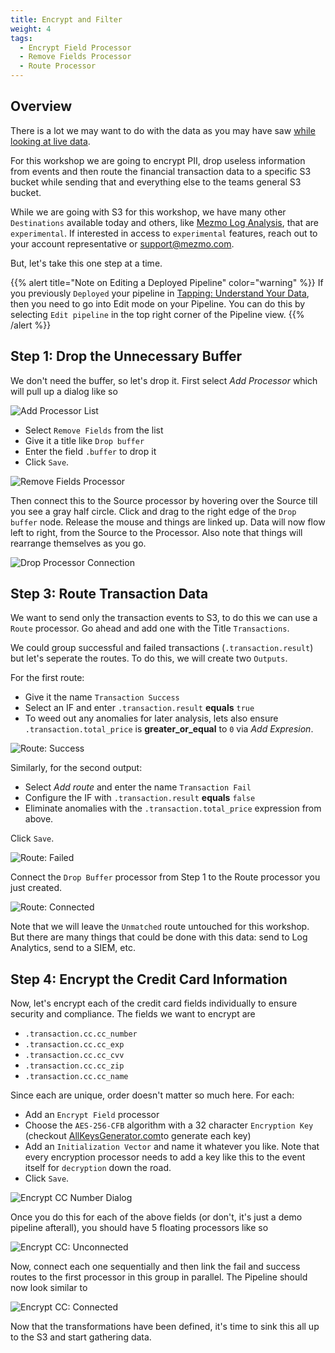 ```yaml
---
title: Encrypt and Filter
weight: 4
tags:
  - Encrypt Field Processor
  - Remove Fields Processor
  - Route Processor
---
```


## Overview

There is a lot we may want to do with the data as you may have saw [while looking at live data](/mezmo-workshops/transaction-to-s3/docs/understand-your-data/).

For this workshop we are going to encrypt PII, drop useless information from events and then route the financial transaction data to a specific S3 bucket while sending that and everything else to the teams general S3 bucket.

While we are going with S3 for this workshop, we have many other `Destinations` available today and others, like [Mezmo Log Analysis](https://docs.mezmo.com/telemetry-pipelines/mezmo-log-analysis), that are `experimental`.  If interested in access to `experimental` features, reach out to your account representative or [support@mezmo.com](mailto:support@mezmo.com).

But, let's take this one step at a time.

{{% alert title="Note on Editing a Deployed Pipeline" color="warning" %}}
If you previously `Deployed` your pipeline in [Tapping: Understand Your Data](/mezmo-workshops/transaction-to-s3/docs/understand-your-data/), then you need to go into Edit mode on your Pipeline.  You can do this by selecting `Edit pipeline` in the top right corner of the Pipeline view.
{{% /alert %}}

## Step 1: Drop the Unnecessary Buffer 

We don't need the buffer, so let's drop it.  First select *Add Processor* which will pull up a dialog like so

![Add Processor List](../../images/processors_add-processor-list.png)

* Select `Remove Fields` from the list
* Give it a title like `Drop buffer`
* Enter the field `.buffer` to drop it
* Click `Save`.

![Remove Fields Processor](../../images/processors_remove-fields.png)

Then connect this to the Source processor by hovering over the Source till you see a gray half circle.  Click and drag to the right edge of the `Drop buffer` node.  Release the mouse and things are linked up.  Data will now flow left to right, from the Source to the Processor.  Also note that things will rearrange themselves as you go.

![Drop Processor Connection](../../images/processors_connect.gif)

## Step 3: Route Transaction Data

We want to send only the transaction events to S3, to do this we can use a `Route` processor.  Go ahead and add one with the Title `Transactions`.

We could group successful and failed transactions (`.transaction.result`) but let's seperate the routes.  To do this, we will create two `Outputs`.

For the first route:
* Give it the name `Transaction Success`
* Select an IF and enter `.transaction.result` **equals** `true`
* To weed out any anomalies for later analysis, lets also ensure `.transaction.total_price` is **greater_or_equal** to `0` via *Add Expresion*.

![Route: Success](../../images/processors_route-success.png)

Similarly, for the second output:
* Select *Add route* and enter the name `Transaction Fail`
* Configure the IF with `.transaction.result` **equals** `false`
* Eliminate anomalies with the `.transaction.total_price` expression from above.

Click `Save`.

![Route: Failed](../../images/processors_route-fail.png)

Connect the `Drop Buffer` processor from Step 1 to the Route processor you just created.

![Route: Connected](../../images/processors_route-connected.png)

Note that we will leave the `Unmatched` route untouched for this workshop.  But there are many things that could be done with this data: send to Log Analytics, send to a SIEM, etc.

## Step 4: Encrypt the Credit Card Information

Now, let's encrypt each of the credit card fields individually to ensure security and compliance.  The fields we want to encrypt are

* `.transaction.cc.cc_number`
* `.transaction.cc.cc_exp`
* `.transaction.cc.cc_cvv`
* `.transaction.cc.cc_zip`
* `.transaction.cc.cc_name`

Since each are unique, order doesn't matter so much here.  For each:
* Add an `Encrypt Field` processor
* Choose the `AES-256-CFB` algorithm with a 32 character `Encryption Key` (checkout [AllKeysGenerator.com](https://www.allkeysgenerator.com/Random/Security-Encryption-Key-Generator.aspx)to generate each key)
* Add an `Initialization Vector` and name it whatever you like.  Note that every encryption processor needs to add a key like this to the event itself for `decryption` down the road.
* Click `Save`.

![Encrypt CC Number Dialog](../../images/add-processor_encrypt-cc-number.png)

Once you do this for each of the above fields (or don't, it's just a demo pipeline afterall), you should have 5 floating processors like so

![Encrypt CC: Unconnected](../../images/processors_encrypt-cc-unconnected.png)

Now, connect each one sequentially and then link the fail and success routes to the first processor in this group in parallel.  The Pipeline should now look similar to

![Encrypt CC: Connected](../../images/processors_encrypt-cc-connected.png)

Now that the transformations have been defined, it's time to sink this all up to the S3 and start gathering data.
